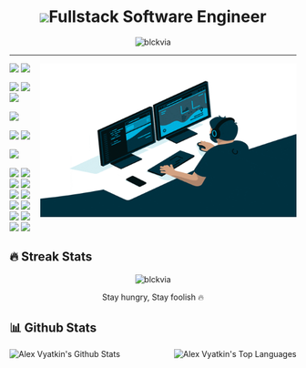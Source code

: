 <h1 align="center"><img src="https://media.giphy.com/media/hvRJCLFzcasrR4ia7z/giphy.gif" width="28">Fullstack Software Engineer</h1>
 <a href="https://github.com/blckvia"> </a>

<p align="center">
  <img src="https://readme-typing-svg.herokuapp.com?font=code&color=1AF761&vCenter=true&lines=Full+Stack+%7C%7C+Front+End+%7C%7C+Back+End;React+%7C%7C+NodeJs+%7C%7C+Express+%7C%7C+MongoDB;Javascript+%7C%7C+TypeScript+%7C%7C+Python;Learning+Things+Every+Day;Never+Stop+Learning" alt="blckvia">
</p>
<hr/>

<img align="right" alt="GIF" src="blckvia.gif" width="450" height="270" />

![](https://img.shields.io/badge/Language-JavaScript-informational?style=flat&logo=javascript&logoColor=white&color=3bac3a)
![](https://img.shields.io/badge/Language-TypeScript-informational?style=flat&logo=typescript&logoColor=white&color=3bac3a)

![](https://img.shields.io/badge/Framework-React-informational?style=flat&logo=react&logoColor=white&color=3bac3a)
![](https://img.shields.io/badge/Framework-NodeJs-informational?style=flat&logo=Node.js&logoColor=white&color=3bac3a)
![](https://img.shields.io/badge/Framework-ExpressJs-informational?style=flat&logo=Express&logoColor=white&color=3bac3a)

![](https://img.shields.io/badge/Language-Python-informational?style=flat&logo=python&logoColor=white&color=3bac3a)

![](https://img.shields.io/badge/Framework-Django-informational?style=flat&logo=django&logoColor=white&color=3bac3a)
![](https://img.shields.io/badge/Language-DRF-informational?style=flat&logo=django&logoColor=white&color=3bac3a)




![](https://img.shields.io/badge/Language-TypeScript-informational?style=flat&logo=typescript&logoColor=white&color=3bac3a)

![](https://img.shields.io/badge/CI/CD-Github_Action-informational?style=flat&logo=github&logoColor=white&color=3bac3a)
![](https://img.shields.io/badge/CI/CD-Circle_CI-informational?style=flat&logo=circleci&logoColor=white&color=3bac3a)
![](https://img.shields.io/badge/RestApi-GraphQL-informational?style=flat&logo=graphql&logoColor=white&color=3bac3a)
![](https://img.shields.io/badge/Database-PostgreSQL-informational?style=flat&logo=postgresql&logoColor=white&color=3bac3a)
![](https://img.shields.io/badge/Database-MySQL-informational?style=flat&logo=mysql&logoColor=white&color=3bac3a)
![](https://img.shields.io/badge/Database-MongoDB-informational?style=flat&logo=mongodb&logoColor=white&color=3bac3a)
![](https://img.shields.io/badge/Database-Sqlite-informational?style=flat&logo=sqlite&logoColor=white&color=3bac3a)
![](https://img.shields.io/badge/Shell-Bash-informational?style=flat&logo=gnu-bash&logoColor=white&color=3bac3a)
![](https://img.shields.io/badge/Tools-Docker-informational?style=flat&logo=docker&logoColor=white&color=3bac3a)
![](https://img.shields.io/badge/Cloud-Digital_Ocean-informational?style=flat&logo=digitalocean&logoColor=white&color=3bac3a)
![](https://img.shields.io/badge/Cloud-AWS-informational?style=flat&logo=Amazon&logoColor=white&color=3bac3a)
![](https://img.shields.io/badge/Cloud-Azure-informational?style=flat&logo=Azure&logoColor=white&color=3bac3a)

## 🔥 Streak Stats

<p align="center">
	<img align="center" src="https://github-readme-streak-stats.herokuapp.com/?user=blckvia&theme=tokyonight_duo&hide_border=true" alt="blckvia" />
  <p align="center"> Stay hungry, Stay foolish 🔥 </p>
</p>

## 📊 Github Stats

<img align="left" alt="Alex Vyatkin's Github Stats" src="https://github-readme-stats.vercel.app/api?username=blckvia&theme=cobalt&count_private=true&include_all_commits=true" height="170px"/>

<img align="right" alt="Alex Vyatkin's Top Languages" src="https://github-readme-stats.vercel.app/api/top-langs/?username=blckvia&hide=Jupyter%20Notebook&layout=compact&langs_count=8&theme=cobalt&hide_border=false&exclude_repo=DeepLearningSchool,blckvia.github.io" height="170px"/>

